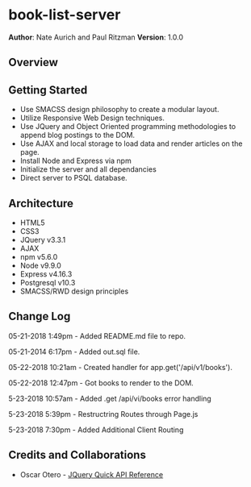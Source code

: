 # book-list-server

**Author**: Nate Aurich and Paul Ritzman
**Version**: 1.0.0

## Overview


## Getting Started
* Use SMACSS design philosophy to create a modular layout.
* Utilize Responsive Web Design techniques.
* Use JQuery and Object Oriented programming methodologies to append blog postings to the DOM.
* Use AJAX and local storage to load data and render articles on the page.
* Install Node and Express via npm
* Initialize the server and all dependancies
* Direct server to PSQL database.

## Architecture
* HTML5
* CSS3
* JQuery v3.3.1
* AJAX
* npm v5.6.0
* Node v9.9.0
* Express v4.16.3
* Postgresql v10.3
* SMACSS/RWD design principles

## Change Log
05-21-2018 1:49pm - Added README.md file to repo.

05-21-2014 6:17pm - Added out.sql file.

05-22-2018 10:21am - Created handler for app.get('/api/v1/books').

05-22-2018 12:47pm - Got books to render to the DOM.

5-23-2018 10:57am - Added .get /api/vi/books error handling

5-23-2018 5:39pm - Restructring Routes through Page.js

5-23-2018 7:30pm - Added Additional Client Routing

## Credits and Collaborations

* Oscar Otero - [JQuery Quick API Reference](https://oscarotero.com/jquery/)